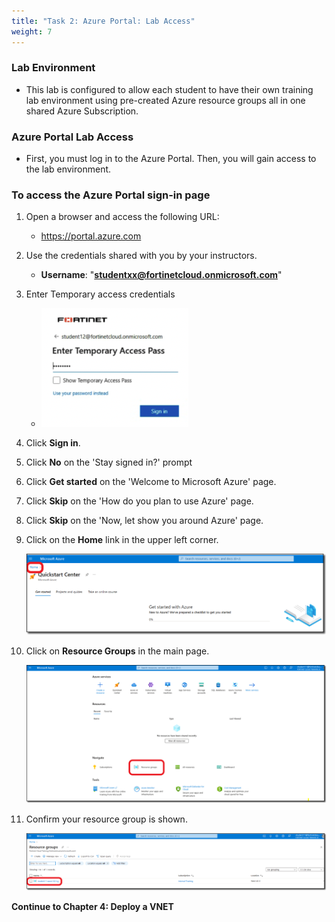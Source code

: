 ```yaml
---
title: "Task 2: Azure Portal: Lab Access"
weight: 7
---
```


### Lab Environment

- This lab is configured to allow each student to have their own training lab environment using pre-created Azure resource groups all in one shared Azure Subscription.

### Azure Portal Lab Access

- First, you must log in to the Azure Portal. Then, you will gain access to the lab environment.

### To access the Azure Portal sign-in page

1. Open a browser and access the following URL:

    - <https://portal.azure.com>

1. Use the credentials shared with you by your instructors.

    - **Username**:  "**<studentxx@fortinetcloud.onmicrosoft.com>**"
1. Enter Temporary access credentials
   - ![](Azure-AccessPass.png)

1. Click **Sign in**.
1. Click **No** on the 'Stay signed in?' prompt
1. Click **Get started** on the 'Welcome to Microsoft Azure' page.
1. Click **Skip** on the 'How do you plan to use Azure' page.
1. Click **Skip** on the 'Now, let show you around Azure' page.
1. Click on the **Home** link in the upper left corner.

    ![Azure-Home](../Images/Azure-Home.PNG)

1. Click on **Resource Groups** in the main page.

    ![Azure-Portal-RG](../Images/Azure-Portal-RG.PNG)

1. Confirm your resource group is shown.

    ![Azure-Portal-Verify](../Images/Azure-Portal-Verify.PNG)

**Continue to Chapter 4:  Deploy a VNET**